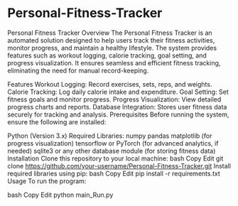 # Personal-Fitness-Tracker


Personal Fitness Tracker
Overview
The Personal Fitness Tracker is an automated solution designed to help users track their fitness activities, monitor progress, and maintain a healthy lifestyle. The system provides features such as workout logging, calorie tracking, goal setting, and progress visualization. It ensures seamless and efficient fitness tracking, eliminating the need for manual record-keeping.

Features
Workout Logging: Record exercises, sets, reps, and weights.
Calorie Tracking: Log daily calorie intake and expenditure.
Goal Setting: Set fitness goals and monitor progress.
Progress Visualization: View detailed progress charts and reports.
Database Integration: Stores user fitness data securely for tracking and analysis.
Prerequisites
Before running the system, ensure the following are installed:

Python (Version 3.x)
Required Libraries:
numpy
pandas
matplotlib (for progress visualization)
tensorflow or PyTorch (for advanced analytics, if needed)
sqlite3 or any other database module (for storing fitness data)
Installation
Clone this repository to your local machine:
bash
Copy
Edit
git clone https://github.com/your-username/Personal-Fitness-Tracker.git
Install required libraries using pip:
bash
Copy
Edit
pip install -r requirements.txt
Usage
To run the program:

bash
Copy
Edit
python main_Run.py
